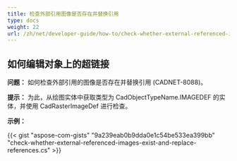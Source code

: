 ```yaml
---
title: 检查外部引用图像是否存在并替换引用
type: docs
weight: 22
url: /zh/net/developer-guide/how-to/check-whether-external-referenced-images-exist-and-replace-references/
---
```


## **如何编辑对象上的超链接**

**问题：** 如何检查外部引用的图像是否存在并替换引用 (CADNET-8088)。

**提示：** 为此，从绘图实体中获取类型为 CadObjectTypeName.IMAGEDEF 的实体，并使用 CadRasterImageDef 进行检查。

**示例：**

{{< gist "aspose-com-gists" "9a239eab0b9dda0e1c54be533ea399bb" "check-whether-external-referenced-images-exist-and-replace-references.cs" >}}
